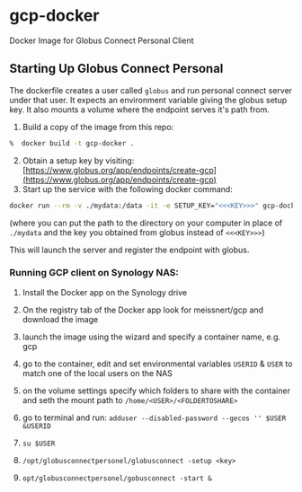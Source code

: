# gcp-docker
Docker Image for Globus Connect Personal Client

## Starting Up Globus Connect Personal
The dockerfile creates a user called `globus` and run personal connect server
under that user. It expects an environment variable giving the globus setup key.
It also mounts a volume where the endpoint serves it's path from.

1. Build a copy of the image from this repo:
```bash
%  docker build -t gcp-docker .
```

2. Obtain a setup key by visiting: [https://www.globus.org/app/endpoints/create-gcp](https://www.globus.org/app/endpoints/create-gcp)
3. Start up the service with the following docker command:
```bash
docker run --rm -v ./mydata:/data -it -e SETUP_KEY="<<<KEY>>>" gcp-docker
```
(where you can put the path to the directory on your computer in place of
`./mydata` and the key you obtained from globus instead of `<<<KEY>>>`)

This will launch the server and register the endpoint with globus.
 
### Running GCP client on Synology NAS:

1) Install the Docker app on the Synology drive

2) On the registry tab of the Docker app look for meissnert/gcp and download the image

3) launch the image using the wizard and specify a container name, e.g. gcp

4) go to the container, edit and set environmental variables ```USERID``` & ```USER``` to match one of the local users on the NAS

5) on the volume settings specify which folders to share with the container and seth the mount path to ```/home/<USER>/<FOLDERTOSHARE>```

6) go to terminal and run: ```adduser --disabled-password --gecos '' $USER &USERID```

7) `su $USER `

8) ```/opt/globusconnectpersonel/globusconnect -setup <key>```

9) ```opt/globusconnectpersonel/gobusconnect -start &```
